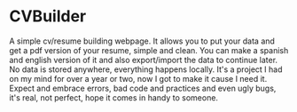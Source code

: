# CVBuilder
A simple cv/resume building webpage. It allows you to put your data and get a pdf version of your resume, simple and clean. You can make a spanish and english version of it and also export/import the data to continue later. No data is stored anywhere, everything happens locally.
It's a project I had on my mind for over a year or two, now I got to make it cause I need it. Expect and embrace errors, bad code and practices and even ugly bugs, it's real, not perfect, hope it comes in handy to someone.
